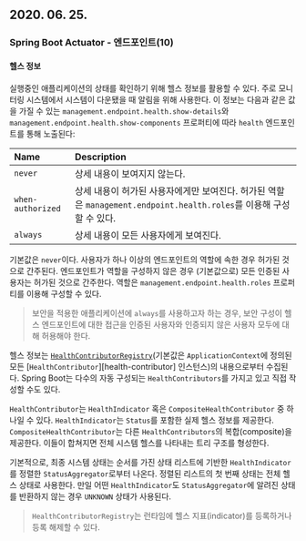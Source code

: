 ## 2020. 06. 25.

### Spring Boot Actuator - 엔드포인트(10)

#### 헬스 정보

실행중인 애플리케이션의 상태를 확인하기 위해 헬스 정보를 활용할 수 있다. 주로 모니터링 시스템에서 시스템이 다운됐을 때 알림을 위해 사용한다. 이 정보는 다음과 같은 값을 가질 수 있는 `management.endpoint.health.show-details`와 `management.endpoint.health.show-components` 프로퍼티에 따라 `health` 엔드포인트를 통해 노출된다:

| Name              | Description                                                  |
| :---------------- | :----------------------------------------------------------- |
| `never`           | 상세 내용이 보여지지 않는다.                                 |
| `when-authorized` | 상세 내용이 허가된 사용자에게만 보여진다. 허가된 역할은 `management.endpoint.health.roles`를 이용해 구성할 수 있다. |
| `always`          | 상세 내용이 모든 사용자에게 보여진다.                        |

기본값은 `never`이다. 사용자가 하나 이상의 엔드포인트의 역할에 속한 경우 허가된 것으로 간주된다. 엔드포인트가 역할을 구성하지 않은 경우 (기본값으로) 모든 인증된 사용자는 허가된 것으로 간주한다. 역할은 `management.endpoint.health.roles` 프로퍼티를 이용해 구성할 수 있다.

> 보안을 적용한 애플리케이션에 `always`를 사용하고자 하는 경우, 보안 구성이 헬스 엔드포인트에 대한 접근을 인증된 사용자와 인증되지 않은 사용자 모두에 대해 허용해야 한다.

헬스 정보는 [`HealthContributorRegistry`][health-contributor-registry](기본값은 `ApplicationContext`에 정의된 모든 [`HealthContributor`][health-contributor] 인스턴스)의 내용으로부터 수집된다. Spring Boot는 다수의 자동 구성되는 `HealthContributors`를 가지고 있고 직접 작성할 수도 있다.

`HealthContributor`는 `HealthIndicator` 혹은 `CompositeHealthContributor` 중 하나일 수 있다. `HealthIndicator`는 `Status`를 포함한 실제 헬스 정보를 제공한다. `CompositeHealthContributor`는 다른 `HealthContributors`의 복합(composite)을 제공한다. 이들이 합쳐지면 전체 시스템 헬스를 나타내는 트리 구조를 형성한다.

기본적으로, 최종 시스템 상태는 순서를 가진 상태 리스트에 기반한 `HealthIndicator`를 정렬한 `StatusAggregator`로부터 나온다. 정렬된 리스트의 첫 번째 상태는 전체 헬스 상태로 사용한다. 만일 어떤 `HealthIndicator`도 `StatusAggregator`에 알려진 상태를 반환하지 않는 경우 `UNKNOWN` 상태가 사용된다.

> `HealthContributorRegistry`는 런타임에 헬스 지표(indicator)를 등록하거나 등록 해제할 수 있다.



[health-contributor-registry]: https://github.com/spring-projects/spring-boot/tree/v2.3.1.RELEASE/spring-boot-project/spring-boot-actuator/src/main/java/org/springframework/boot/actuate/health/HealthContributorRegistry.java